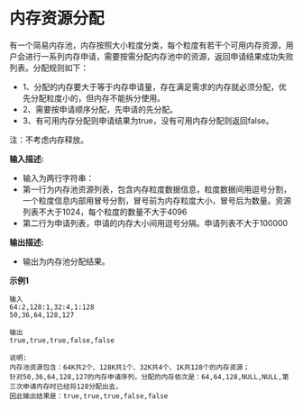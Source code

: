 # 内存资源分配

有一个简易内存池，内存按照大小粒度分类，每个粒度有若干个可用内存资源，用户会进行一系列内存申请，需要按需分配内存池中的资源，返回申请结果成功失败列表。分配规则如下：

- 1、分配的内存要大于等于内存申请量，存在满足需求的内存就必须分配，优先分配粒度小的，但内存不能拆分使用。
- 2、需要按申请顺序分配，先申请的先分配。
- 3、有可用内存分配则申请结果为true，没有可用内存分配则返回false。

注：不考虑内存释放。

**输入描述:**

- 输入为两行字符串：
- 第一行为内存池资源列表，包含内存粒度数据信息，粒度数据间用逗号分割，一个粒度信息内部用冒号分割，冒号前为内存粒度大小，冒号后为数量。资源列表不大于1024，每个粒度的数量不大于4096
- 第二行为申请列表，申请的内存大小间用逗号分隔。申请列表不大于100000

**输出描述:**

- 输出为内存池分配结果。

**示例1**

```
输入
64:2,128:1,32:4,1:128
50,36,64,128,127

输出
true,true,true,false,false

说明:
内存池资源包含：64K共2个、128K共1个、32K共4个、1K共128个的内存资源；
针对50,36,64,128,127的内存申请序列，分配的内存依次是：64,64,128,NULL,NULL,第三次申请内存时已经将128分配出去，
因此输出结果是：true,true,true,false,false
```

